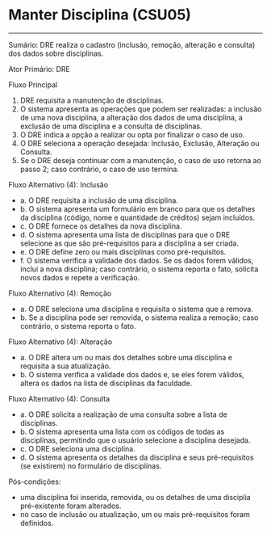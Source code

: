 # Manter Disciplina (CSU05) #


---


Sumário: DRE realiza o cadastro (inclusão, remoção, alteração e consulta) dos dados sobre disciplinas.

Ator Primário: DRE

Fluxo Principal
  1. DRE requisita a manutenção de disciplinas.
  1. O sistema apresenta as operações que podem ser realizadas: a inclusão de uma nova disciplina, a alteração dos dados de uma disciplina, a exclusão de uma disciplina e a consulta de disciplinas.
  1. O DRE indica a opção a realizar ou opta por finalizar o caso de uso.
  1. O DRE seleciona a operação desejada: Inclusão, Exclusão, Alteração ou Consulta.
  1. Se o DRE deseja continuar com a manutenção, o caso de uso retorna ao passo 2; caso contrário, o caso de uso termina.

Fluxo Alternativo (4): Inclusão
  * a. O DRE requisita a inclusão de uma disciplina.
  * b. O sistema apresenta um formulário em branco para que os detalhes da disciplina (código, nome e quantidade de créditos) sejam incluídos.
  * c. O DRE fornece os detalhes da nova disciplina.
  * d. O sistema apresenta uma lista de disciplinas para que o DRE selecione as que são pré-requisitos para a disciplina a ser criada.
  * e. O DRE define zero ou mais disciplinas como pré-requisitos.
  * f. O sistema verifica a validade dos dados. Se os dados forem válidos, inclui a nova disciplina; caso contrário, o sistema reporta o fato, solicita novos dados e repete a verificação.

Fluxo Alternativo (4): Remoção
  * a. O DRE seleciona uma disciplina e requisita o sistema que a remova.
  * b. Se a disciplina pode ser removida, o sistema realiza a remoção; caso contrário, o sistema reporta o fato.

Fluxo Alternativo (4): Alteração
  * a. O DRE altera um ou mais dos detalhes sobre uma disciplina e requisita a sua atualização.
  * b. O sistema verifica a validade dos dados e, se eles forem válidos, altera os dados na lista de disciplinas da faculdade.

Fluxo Alternativo (4): Consulta
  * a. O DRE solicita a realização de uma consulta sobre a lista de disciplinas.
  * b. O sistema apresenta uma lista com os códigos de todas as disciplinas, permitindo que o usuário selecione a disciplina desejada.
  * c. O DRE seleciona uma disciplina.
  * d. O sistema apresenta os detalhes da disciplina e seus pré-requisitos (se existirem) no formulário de disciplinas.

Pós-condições:
  * uma disciplina foi inserida, removida, ou os detalhes de uma disciplia pré-existente foram alterados.
  * no caso de inclusão ou atualização, um ou mais pré-requisitos foram definidos.